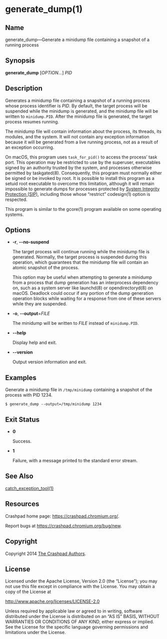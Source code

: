 <!--
Copyright 2014 The Crashpad Authors. All rights reserved.

Licensed under the Apache License, Version 2.0 (the "License");
you may not use this file except in compliance with the License.
You may obtain a copy of the License at

    http://www.apache.org/licenses/LICENSE-2.0

Unless required by applicable law or agreed to in writing, software
distributed under the License is distributed on an "AS IS" BASIS,
WITHOUT WARRANTIES OR CONDITIONS OF ANY KIND, either express or implied.
See the License for the specific language governing permissions and
limitations under the License.
-->

# generate_dump(1)

## Name

generate_dump—Generate a minidump file containing a snapshot of a running
process

## Synopsis

**generate_dump** [_OPTION…_] _PID_

## Description

Generates a minidump file containing a snapshot of a running process whose
process identifier is _PID_. By default, the target process will be suspended
while the minidump is generated, and the minidump file will be written to
`minidump.PID`. After the minidump file is generated, the target process resumes
running.

The minidump file will contain information about the process, its threads, its
modules, and the system. It will not contain any exception information because
it will be generated from a live running process, not as a result of an
exception occurring.

On macOS, this program uses `task_for_pid()` to access the process’ task port.
This operation may be restricted to use by the superuser, executables signed by
an authority trusted by the system, and processes otherwise permitted by
taskgated(8). Consequently, this program must normally either be signed or be
invoked by root. It is possible to install this program as a setuid root
executable to overcome this limitation, although it will remain impossible to
generate dumps for processes protected by [System Integrity Protection
(SIP)](https://support.apple.com/HT204899), including those whose “restrict”
codesign(1) option is respected.

This program is similar to the gcore(1) program available on some operating
systems.

## Options

 * **-r**, **--no-suspend**

   The target process will continue running while the minidump file is
   generated. Normally, the target process is suspended during this operation,
   which guarantees that the minidump file will contain an atomic snapshot of
   the process.

   This option may be useful when attempting to generate a minidump from a
   process that dump generation has an interprocess dependency on, such as a
   system server like launchd(8) or opendirectoryd(8) on macOS. Deadlock could
   occur if any portion of the dump generation operation blocks while waiting
   for a response from one of these servers while they are suspended.

 * **-o**, **--output**=_FILE_

   The minidump will be written to _FILE_ instead of `minidump.PID`.

 * **--help**

   Display help and exit.

 * **--version**

   Output version information and exit.

## Examples

Generate a minidump file in `/tmp/minidump` containing a snapshot of the process
with PID 1234.

```
$ generate_dump --output=/tmp/minidump 1234
```

## Exit Status

 * **0**

   Success.

 * **1**

   Failure, with a message printed to the standard error stream.

## See Also

[catch_exception_tool(1)](mac/catch_exception_tool.md)

## Resources

Crashpad home page: https://crashpad.chromium.org/.

Report bugs at https://crashpad.chromium.org/bug/new.

## Copyright

Copyright 2014 [The Crashpad
Authors](https://chromium.googlesource.com/crashpad/crashpad/+/master/AUTHORS).

## License

Licensed under the Apache License, Version 2.0 (the “License”);
you may not use this file except in compliance with the License.
You may obtain a copy of the License at

  http://www.apache.org/licenses/LICENSE-2.0

Unless required by applicable law or agreed to in writing, software
distributed under the License is distributed on an “AS IS” BASIS,
WITHOUT WARRANTIES OR CONDITIONS OF ANY KIND, either express or implied.
See the License for the specific language governing permissions and
limitations under the License.
